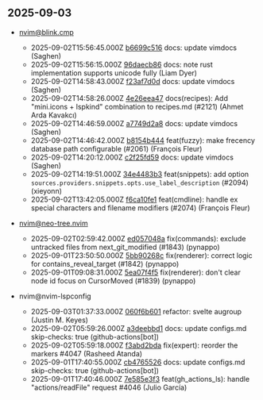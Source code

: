 ## 2025-09-03

* nvim@blink.cmp
  - 2025-09-02T15:56:45.000Z [b6699c516](https://github.com/Saghen/blink.cmp/commit/b6699c516f4d5ed0bdff61130f1af3bd7fc70e01) docs: update vimdocs (Saghen)
  - 2025-09-02T15:56:15.000Z [96daecb86](https://github.com/Saghen/blink.cmp/commit/96daecb86b44fdc792bfd93466e50b47e68ce311) docs: note rust implementation supports unicode fully (Liam Dyer)
  - 2025-09-02T14:58:43.000Z [f23af7d0d](https://github.com/Saghen/blink.cmp/commit/f23af7d0d97d2552ec9acb247c293b9bba73056a) docs: update vimdocs (Saghen)
  - 2025-09-02T14:58:26.000Z [4e26eea47](https://github.com/Saghen/blink.cmp/commit/4e26eea472c313e7808e5cab86718a244ada39b2) docs(recipes): Add "mini.icons + lspkind" combination to recipes.md (#2121) (Ahmet Arda Kavakcı)
  - 2025-09-02T14:46:59.000Z [a7749d2a8](https://github.com/Saghen/blink.cmp/commit/a7749d2a8827c797f2d959b875773aed75077544) docs: update vimdocs (Saghen)
  - 2025-09-02T14:46:42.000Z [b8154b444](https://github.com/Saghen/blink.cmp/commit/b8154b444cadc3c32896c27c7814fd4284f83d05) feat(fuzzy): make frecency database path configurable (#2061) (François Fleur)
  - 2025-09-02T14:20:12.000Z [c2f25fd59](https://github.com/Saghen/blink.cmp/commit/c2f25fd59a675845004ccbd828597013d886669c) docs: update vimdocs (Saghen)
  - 2025-09-02T14:19:51.000Z [34e4483b3](https://github.com/Saghen/blink.cmp/commit/34e4483b39785a47e90a7826664273354f6d6ae0) feat(snippets): add option `sources.providers.snippets.opts.use_label_description` (#2094) (xieyonn)
  - 2025-09-02T13:42:05.000Z [f6ca10fe1](https://github.com/Saghen/blink.cmp/commit/f6ca10fe15579775fd8c02e2d3cc74eaa9824f5e) feat(cmdline): handle ex special characters and filename modifiers (#2074) (François Fleur)

* nvim@neo-tree.nvim
  - 2025-09-02T02:59:42.000Z [ed057048a](https://github.com/nvim-neo-tree/neo-tree.nvim/commit/ed057048a281b418d5318dd5153f9486daa517a3) fix(commands): exclude untracked files from next_git_modified (#1843) (pynappo)
  - 2025-09-01T23:50:50.000Z [5bb90268c](https://github.com/nvim-neo-tree/neo-tree.nvim/commit/5bb90268c45010842a12821ba34af650b8f97bfc) fix(renderer): correct logic for contains_reveal_target (#1842) (pynappo)
  - 2025-09-01T09:08:31.000Z [5ea07f4f5](https://github.com/nvim-neo-tree/neo-tree.nvim/commit/5ea07f4f576606ab325f2f8f0a3f54394cfa8473) fix(renderer): don't clear node id focus on CursorMoved (#1839) (pynappo)

* nvim@nvim-lspconfig
  - 2025-09-03T01:37:33.000Z [060f6b601](https://github.com/neovim/nvim-lspconfig/commit/060f6b601b8d60d59fb2f6dfb2528c391bcd60a2) refactor: svelte augroup (Justin M. Keyes)
  - 2025-09-02T05:59:26.000Z [a3deebbd1](https://github.com/neovim/nvim-lspconfig/commit/a3deebbd110016f50cc66b7b256120072f3804db) docs: update configs.md skip-checks: true (github-actions[bot])
  - 2025-09-02T05:59:18.000Z [f3abd2bda](https://github.com/neovim/nvim-lspconfig/commit/f3abd2bda904262d959814af49ba884a47a7a234) fix(expert): reorder the markers #4047 (Rasheed Atanda)
  - 2025-09-01T17:40:55.000Z [cb4765526](https://github.com/neovim/nvim-lspconfig/commit/cb4765526f7201ce4ff0c49888f80c18da614e68) docs: update configs.md skip-checks: true (github-actions[bot])
  - 2025-09-01T17:40:46.000Z [7e585e3f3](https://github.com/neovim/nvim-lspconfig/commit/7e585e3f37bcf46761adf5e76dd343fb2d8e6670) feat(gh_actions_ls): handle "actions/readFile" request #4046 (Julio García)